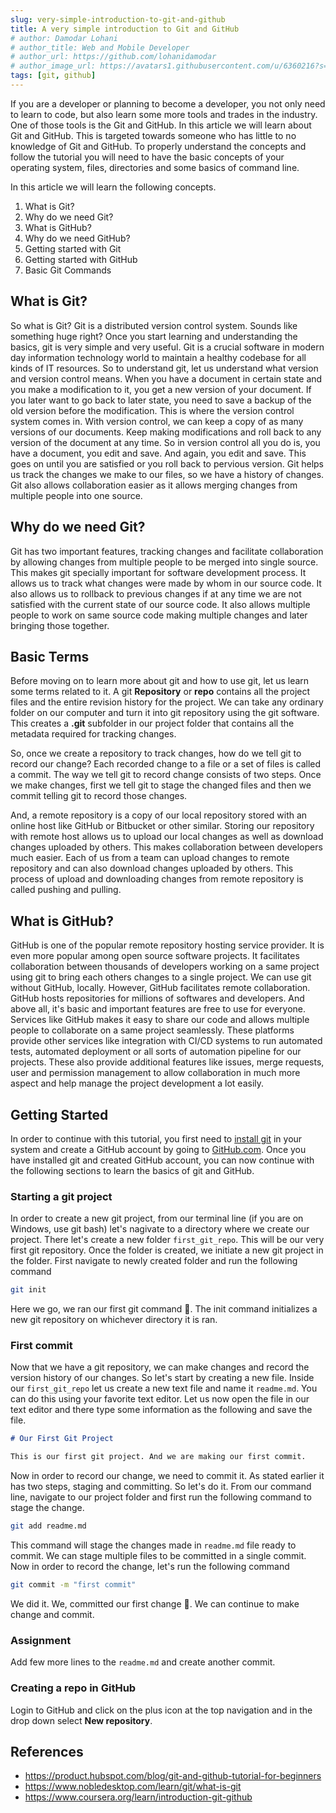 ```yaml
---
slug: very-simple-introduction-to-git-and-github
title: A very simple introduction to Git and GitHub
# author: Damodar Lohani
# author_title: Web and Mobile Developer
# author_url: https://github.com/lohanidamodar
# author_image_url: https://avatars1.githubusercontent.com/u/6360216?s=460&u=ccf757cc3aece5b674460c4909b4a77e1d5b6a19&v=4
tags: [git, github]
---
```


If you are a developer or planning to become a developer, you not only need to learn to code, but also learn some more tools and trades in the industry. One of those tools is the Git and GitHub. In this article we will learn about Git and GitHub. This is targeted towards someone who has little to no knowledge of Git and GitHub. To properly understand the concepts and follow the tutorial you will need to have the basic concepts of your operating system, files, directories and some basics of command line.

<!-- truncate -->

In this article we will learn the following concepts.

1. What is Git?
2. Why do we need Git?
3. What is GitHub?
4. Why do we need GitHub?
5. Getting started with Git
6. Getting started with GitHub
7. Basic Git Commands

## What is Git?

So what is Git? Git is a distributed version control system. Sounds like something huge right? Once you start learning and understanding the basics, git is very simple and very useful. Git is a crucial software in modern day information technology world to maintain a healthy codebase for all kinds of IT resources. So to understand git, let us understand what version and version control means. When you have a document in certain state and you make a modification to it, you get a new version of your document. If you later want to go back to later state, you need to save a backup of the old version before the modification. This is where the version control system comes in. With version control, we can keep a copy of as many versions of our documents. Keep making modifications and roll back to any version of the document at any time. So in version control all you do is, you have a document, you edit and save. And again, you edit and save. This goes on until you are satisfied or you roll back to pervious version. Git helps us track the changes we make to our files, so we have a history of changes. Git also allows collaboration easier as it allows merging changes from multiple people into one source. 

## Why do we need Git?

Git has two important features, tracking changes and facilitate collaboration by allowing changes from multiple people to be merged into single source. This makes git specially important for software development process. It allows us to track what changes were made by whom in our source code. It also allows us to rollback to previous changes if at any time we are not satisfied with the current state of our source code. It also allows multiple people to work on same source code making multiple changes and later bringing those together.

## Basic Terms

Before moving on to learn more about git and how to use git, let us learn some terms related to it. A git **Repository** or **repo** contains all the project files and the entire revision history for the project. We can take any ordinary folder on our computer and turn it into git repository using the git software. This creates a **.git** subfolder in our project folder that contains all the metadata required for tracking changes.

So, once we create a repository to track changes, how do we tell git to record our change? Each recorded change to a file or a set of files is called a commit. The way we tell git to record change consists of two steps. Once we make changes, first we tell git to stage the changed files and then we commit telling git to record those changes.

And, a remote repository is a copy of our local repository stored with an online host like GitHub or Bitbucket or other similar. Storing our repository with remote host allows us to upload our local changes as well as download changes uploaded by others. This makes collaboration between developers much easier. Each of us from a team can upload changes to remote repository and can also download changes uploaded by others. This process of upload and downloading changes from remote repository is called pushing and pulling.

## What is GitHub?

GitHub is one of the popular remote repository hosting service provider. It is even more popular among open source software projects. It facilitates collaboration between thousands of developers working on a same project using git to bring each others changes to a single project. We can use git without GitHub, locally. However, GitHub facilitates remote collaboration. GitHub hosts repositories for millions of softwares and developers. And above all, it's basic and important features are free to use for everyone. Services like GitHub makes it easy to share our code and allows multiple people to collaborate on a same project seamlessly. These platforms provide other services like integration with CI/CD systems to run automated tests, automated deployment or all sorts of automation pipeline for our projects. These also provide additional features like issues, merge requests, user and permission management to allow collaboration in much more aspect and help manage the project development a lot easily.

## Getting Started

In order to continue with this tutorial, you first need to [install git](https://git-scm.com/downloads) in your system and create a GitHub account by going to [GitHub.com](https://github.com). Once you have installed git and created GitHub account, you can now continue with the following sections to learn the basics of git and GitHub.

### Starting a git project

In order to create a new git project, from our terminal line (if you are on Windows, use git bash) let's nagivate to a directory where we create our project. There let's create a new folder `first_git_repo`. This will be our very first git repository. Once the folder is created, we initiate  a new git project in the folder. First navigate to newly created folder and run the following command

```bash
git init
```

Here we go, we ran our first git command 👏. The init command initializes a new git repository on whichever directory it is ran.

### First commit

Now that we have a git repository, we can make changes and record the version history of our changes. So let's start by creating a new file. Inside our `first_git_repo` let us create a new text file and name it `readme.md`. You can do this using your favorite text editor. Let us now open the file in our text editor and there type some information as the following and save the file.

```md
# Our First Git Project

This is our first git project. And we are making our first commit.
```

Now in order to record our change, we need to commit it. As stated earlier it has two steps, staging and committing. So let's do it. From our command line, navigate to our project folder and first run the following command to stage the change.

```bash
git add readme.md
```

This command will stage the changes made in `readme.md` file ready to commit. We can stage multiple files to be committed in a single commit. Now in order to record the change, let's run the following command

```bash
git commit -m "first commit"
```

We did it. We, committed our first change 👏. We can continue to make change and commit.

### Assignment

Add few more lines to the `readme.md` and create another commit.

### Creating a repo in GitHub

Login to GitHub and click on the plus icon at the top navigation and in the drop down select **New repository**.

## References

- <https://product.hubspot.com/blog/git-and-github-tutorial-for-beginners>
- <https://www.nobledesktop.com/learn/git/what-is-git>
- <https://www.coursera.org/learn/introduction-git-github>